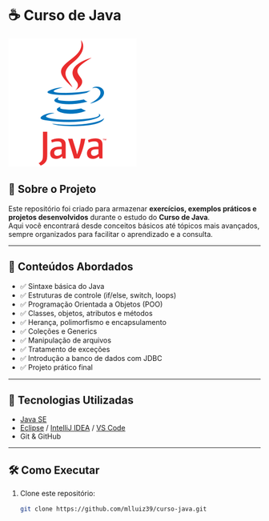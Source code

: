 # ☕ Curso de Java

![Java Banner](https://raw.githubusercontent.com/devicons/devicon/master/icons/java/java-original-wordmark.svg)

## 📌 Sobre o Projeto
Este repositório foi criado para armazenar **exercícios, exemplos práticos e projetos desenvolvidos** durante o estudo do **Curso de Java**.  
Aqui você encontrará desde conceitos básicos até tópicos mais avançados, sempre organizados para facilitar o aprendizado e a consulta.

---

## 📖 Conteúdos Abordados
- ✅ Sintaxe básica do Java  
- ✅ Estruturas de controle (if/else, switch, loops)  
- ✅ Programação Orientada a Objetos (POO)  
- ✅ Classes, objetos, atributos e métodos  
- ✅ Herança, polimorfismo e encapsulamento  
- ✅ Coleções e Generics  
- ✅ Manipulação de arquivos  
- ✅ Tratamento de exceções  
- ✅ Introdução a banco de dados com JDBC  
- ✅ Projeto prático final  

---

## 🚀 Tecnologias Utilizadas
- [Java SE](https://www.oracle.com/br/java/technologies/javase-downloads.html)  
- [Eclipse](https://www.eclipse.org/) / [IntelliJ IDEA](https://www.jetbrains.com/idea/) / [VS Code](https://code.visualstudio.com/)  
- Git & GitHub  

---

## 🛠️ Como Executar
1. Clone este repositório:
   ```bash
   git clone https://github.com/mlluiz39/curso-java.git
